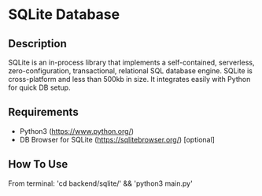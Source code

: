 # SQLite Database

## Description

SQLite is an in-process library that implements a self-contained, serverless, zero-configuration, transactional, relational SQL database engine.
SQLite is cross-platform and less than 500kb in size. It integrates easily with Python for quick DB setup.

## Requirements

- Python3 (https://www.python.org/)
- DB Browser for SQLite (https://sqlitebrowser.org/) [optional]

## How To Use

From terminal:
'cd backend/sqlite/' && 'python3 main.py'
